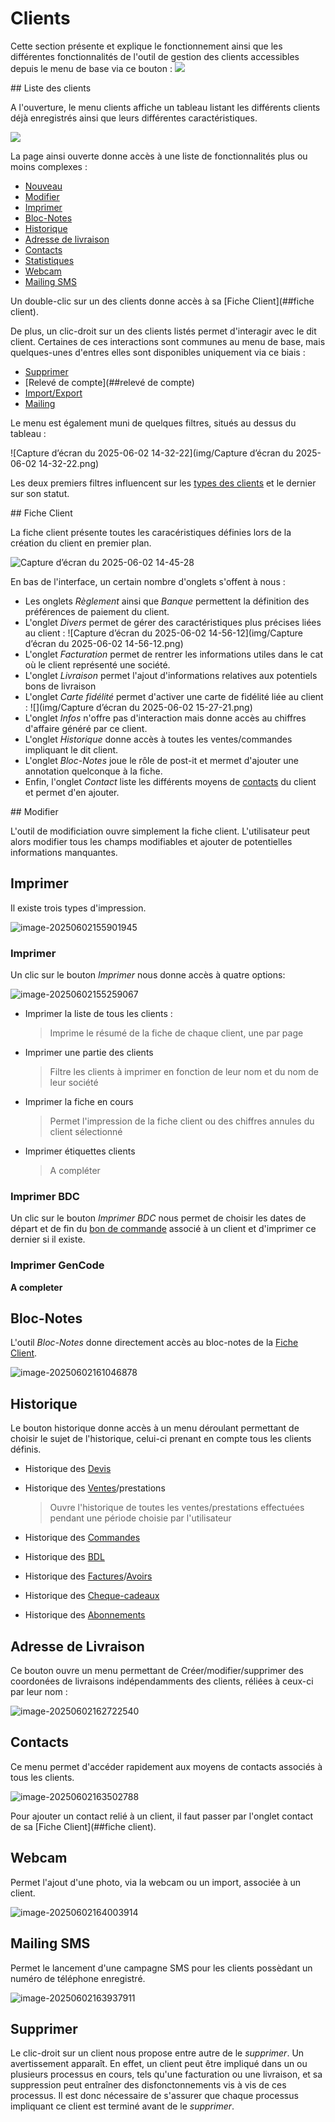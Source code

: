 # Clients

Cette section présente et explique le fonctionnement ainsi que les différentes fonctionnalités de l'outil de gestion des clients accessibles depuis le menu de base via ce bouton : ![](img/encadreClient.png)

## Liste des clients

A l'ouverture, le menu clients affiche un tableau listant les différents clients déjà enregistrés ainsi que leurs différentes caractéristiques.



![](img/CaptureClient2-1748866426556-1.PNG)

La page ainsi ouverte donne accès à une liste de fonctionnalités plus ou moins complexes :

- [Nouveau](#nouveau)
- [Modifier](#modifier)
- [Imprimer](#imprimer)
- [Bloc-Notes](#bloc-notes)
- [Historique](#historique)
- [Adresse de livraison](#adresse-de-livraison)
- [Contacts](#contacts)
- [Statistiques](#statistiques)
- [Webcam](#webcam)
- [Mailing SMS](#mailing-sms)

Un double-clic sur un des clients donne accès à sa [Fiche Client](##fiche client).

De plus, un clic-droit sur un des clients listés permet d'interagir avec le dit client. Certaines de ces interactions sont communes au menu de base, mais quelques-unes d'entres elles sont disponibles uniquement via ce biais :

- [Supprimer](##supprimer)
- [Relevé de compte](##relevé de compte)
- [Import/Export](##import/export)
- [Mailing](#mailing)

Le menu est également muni de quelques filtres, situés au dessus du tableau :

![Capture d’écran du 2025-06-02 14-32-22](img/Capture d’écran du 2025-06-02 14-32-22.png)

Les deux premiers filtres influencent sur les [types des clients](##Types) et le dernier sur son statut.



## Fiche Client



La fiche client présente toutes les caracéristiques définies lors de la création du client en premier plan.

![Capture d’écran du 2025-06-02 14-45-28](img/CaptureClient5.PNG)



En bas de l'interface, un certain nombre d'onglets s'offent à nous : 

- Les onglets _Règlement_ ainsi que _Banque_ permettent la définition des préférences de paiement du client.
- L'onglet _Divers_ permet de gérer des caractéristiques plus précises liées au client : ![Capture d’écran du 2025-06-02 14-56-12](img/Capture d’écran du 2025-06-02 14-56-12.png)
- L'onglet _Facturation_ permet de rentrer les informations utiles dans le cat où le client représenté une société.
- L'onglet _Livraison_ permet l'ajout d'informations relatives aux potentiels bons de livraison
- L'onglet _Carte fidélité_ permet d'activer une carte de fidélité liée au client : ![](img/Capture d’écran du 2025-06-02 15-27-21.png)
- L'onglet _Infos_ n'offre pas d'interaction mais donne accès au chiffres d'affaire généré par ce client.
- L'onglet _Historique_ donne accès à toutes les ventes/commandes impliquant le dit client.
- L'onglet _Bloc-Notes_ joue le rôle de post-it et mermet d'ajouter une annotation quelconque à la fiche.
- Enfin, l'onglet _Contact_ liste les différents moyens de [contacts](##contacts) du client et permet d'en ajouter.



## Modifier

L'outil de modificiation ouvre simplement la fiche client. L'utilisateur peut alors modifier tous les champs modifiables et ajouter de potentielles informations manquantes.

## Imprimer

Il existe trois types d'impression.

![image-20250602155901945](img/image-20250602155901945.png)

### Imprimer

Un clic sur le bouton _Imprimer_ nous donne accès à quatre options: 

![image-20250602155259067](img/image-20250602155259067.png)

- Imprimer la liste de tous les clients : 

  > Imprime le résumé de la fiche de chaque client, une par page

- Imprimer une partie des clients

  > Filtre les clients à imprimer en fonction de leur nom et du nom de leur société

- Imprimer la fiche en cours

  > Permet l'impression de la fiche client ou des chiffres annules du client sélectionné

- Imprimer étiquettes clients

  > A compléter



### Imprimer BDC

Un clic sur le bouton  _Imprimer BDC_ nous permet de choisir les dates de départ et de fin du [bon de commande]() associé à un client et d'imprimer ce dernier si il existe.



### Imprimer GenCode

**A completer**



## Bloc-Notes

L'outil _Bloc-Notes_ donne directement accès au bloc-notes de la [Fiche Client](#fiche-client).

![image-20250602161046878](img/image-20250602161046878.png)



## Historique

Le bouton historique donne accès à un menu déroulant permettant de choisir le sujet de l'historique, celui-ci prenant en compte tous les clients définis.

- Historique des [Devis]()

- Historique des [Ventes]()/prestations

  > Ouvre l'historique de toutes les ventes/prestations effectuées pendant une période choisie par l'utilisateur

- Historique des [Commandes]()

- Historique des [BDL]()

- Historique des [Factures]()/[Avoirs]()

- Historique des [Cheque-cadeaux]()

- Historique des [Abonnements]()



## Adresse de Livraison

Ce bouton ouvre un menu permettant de Créer/modifier/supprimer des coordonées de livraisons indépendamments des clients, réliées à ceux-ci par leur nom :

![image-20250602162722540](img/image-20250602162722540.png)



## Contacts

Ce menu permet d'accéder rapidement aux moyens de contacts associés à tous les clients.

![image-20250602163502788](img/image-20250602163502788.png)

Pour ajouter un contact relié à un client, il faut passer par l'onglet contact de sa [Fiche Client](##fiche client).





## Webcam

Permet l'ajout d'une photo, via la webcam ou un import, associée à un client.

![image-20250602164003914](img/image-20250602164003914.png)



## Mailing SMS

Permet le lancement d'une campagne SMS pour les clients possèdant un numéro de téléphone enregistré.

![image-20250602163937911](img/image-20250602163937911.png)

 

## Supprimer

Le clic-droit sur un client nous propose entre autre de le _supprimer_. Un avertissement apparaît. En effet, un client peut être impliqué dans un ou plusieurs processus en cours, tels qu'une facturation ou une livraison, et sa suppression peut entraîner des disfonctonnements vis à vis de ces processus. Il est donc nécessaire de s'assurer que chaque processus impliquant ce client est terminé avant de le _supprimer_.








